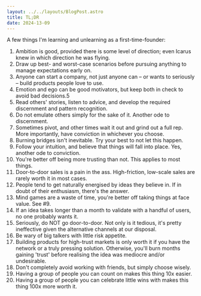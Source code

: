 ```yaml
---
layout: ../../layouts/BlogPost.astro
title: TL;DR
date: 2024-13-09
---
```


A few things I'm learning and unlearning as a first-time-founder:

1. Ambition is good, provided there is some level of direction; even Icarus knew in which direction he was flying.
2. Draw up best- and worst-case scenarios before pursuing anything to manage expectations early on.
3. Anyone can start a company, not just anyone can – or wants to seriously – build products people love to use.
4. Emotion and ego can be good motivators, but keep both in check to avoid bad decisions.5
5. Read others' stories, listen to advice, and develop the required discernment and pattern recognition.
6. Do not emulate others simply for the sake of it. Another ode to discernment.
7. Sometimes pivot, and other times wait it out and grind out a full rep. More importantly, have conviction in whichever you choose.
8. Burning bridges isn't inevitable. Try your best to not let this happen.
9. Follow your intuition, and believe that things will fall into place. Yes, another ode to conviction.
10. You're better off being more trusting than not. This applies to most things.
11. Door-to-door sales is a pain in the ass. High-friction, low-scale sales are rarely worth it in most cases.
12. People tend to get naturally energised by ideas they believe in. If in doubt of their enthusiasm, there's the answer.
13. Mind games are a waste of time, you're better off taking things at face value. See #9.
14. If an idea takes longer than a month to validate with a handful of users, no one probably wants it.
15. Seriously, do NOT go door-to-door. Not only is it tedious, it's pretty ineffective given the alternative channels at our disposal.
16. Be wary of big talkers with little risk appetite.
17. Building products for high-trust markets is only worth it if you have the network or a truly pressing solution. Otherwise, you'll burn months gaining 'trust' before realising the idea was mediocre and/or undesirable.
18. Don't completely avoid working with friends, but simply choose wisely.
19. Having a group of people you can count on makes this thing 10x easier.
20. Having a group of people you can celebrate little wins with makes this thing 100x more worth it.
